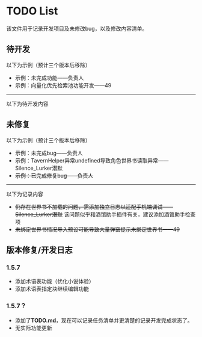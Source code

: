 # TODO List

该文件用于记录开发项目及未修改bug，以及修改内容清单。

## 待开发

以下为示例（预计三个版本后移除）

- 示例：未完成功能——负责人
- 示例：向量化优先检索池功能开发——49

---

以下为待开发内容

## 未修复

以下为示例（预计三个版本后移除）

- 示例：未完成bug——负责人
- 示例：TavernHelper异常undefined导致角色世界书读取异常——Silence_Lurker潜默
- ~~示例：已完成修复bug——负责人~~

---

以下为记录内容

- ~~仍存在世界书不加载的问题，需添加独立日志以适配手机端调试——Silence_Lurker潜默~~ 该问题似乎和酒馆助手插件有关，建议添加酒馆助手检查项
- ~~未绑定世界书情况导入预设可能导致大量弹窗提示未绑定世界书——49~~

## 版本修复/开发日志

### 1.5.7

- 添加术语表功能（优化小说体验）
- 添加术语表指定块继续编辑功能

### 1.5.7？

- 添加了**TODO.md**，现在可以记录任务清单并更清楚的记录开发完成状态了。
- 无实际功能更新
